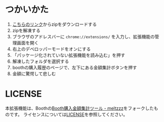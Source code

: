 # つかいかた
1. [こちらのリンク](https://drive.google.com/file/d/126H2dJmExv-INohTA9d2XVA58Gv8g0hF/view?usp=sharing)からzipをダウンロードする
2. zipを解凍する
3. ブラウザのアドレスバーに `chrome://extensions/` を入力し、拡張機能の管理画面を開く
5. 右上のデベロッパーモードをオンにする
6. 「パッケージ化されていない拡張機能を読み込む」を押す
7. 解凍したフォルダを選択する
8. boothの購入履歴のページで、左下にある金額集計ボタンを押す
9. 金額に驚愕して悲しむ

# LICENSE
本拡張機能は、Boothの[Booth購入金額集計ツール - meltzzz](https://meltzzz.booth.pm/items/7165513)をフォークしたものです。
ライセンスについては[LICENSE](/LICENSE)を参照してください。

